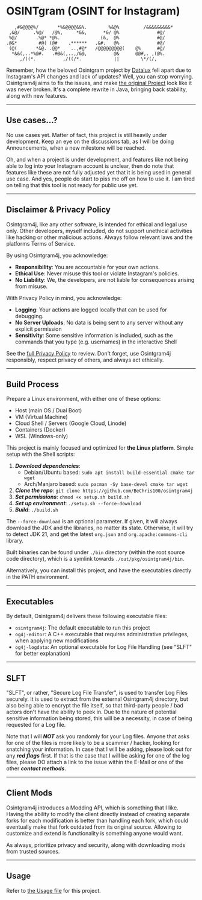 # OSINTgram (OSINT for Instagram)
```text
   ,#&@@@@%/       *%&@@@@&&%.        %&@%         /&&&&&&&&&*
 ,&@/     .%@/   /@%,     *&&,      *&/ @%              #@/   
 %@/       .%@* *@%.               (&,  @%              #@/   
.@&*        #@( (@#    .******   .&#.   @%              #@/
 (@(       *&@. .@@*    ..,#@*   /@@@@@@@@@(    @%      #@/
  *&&(,..*%@#.   .#@&(,..,/&@,          @&      @@#,. ,(@%.
     ,/((*.          ,/((/*.            ||        \*/(/,
```

Remember, how the beloved Osintgram project by [Datalux](https://github.com/Datalux)
fell apart due to Instagram's API changes and lack of updates? Well, you can stop
worrying. Osintgram4j aims to fix the issues, and make [the original
Project](https://github.com/Datalux/Osintgram) look like it was never broken. It's
a complete rewrite in Java, bringing back stability, along with new features.

---

## Use cases...?
No use cases yet. Matter of fact, this project is still heavily under development.
Keep an eye on the discussions tab, as I will be doing Announcements, when a new
milestone will be reached.

Oh, and when a project is under development, and features like not being able to log
into your Instagram account is unclear, then do note that features like these are not
fully adjusted yet that it is being used in general use case. And yes, people do
start to piss me off on how to use it. I am tired on telling that this tool is not
ready for public use yet.

---

## Disclaimer & Privacy Policy
Osintgram4j, like any other software, is intended for ethical and legal use only.
Other developers, myself included, do not support unethical activities like hacking
or other malicious actions. Always follow relevant laws and the platforms Terms of
Service.

By using Osintgram4j, you acknowledge:
- **Responsibility**: You are accountable for your own actions.
- **Ethical Use**: Never misuse this tool or violate Instagram's policies.
- **No Liability**: We, the developers, are not liable for consequences arising from
  misuse.

With Privacy Policy in mind, you acknowledge:
- **Logging**: Your actions are logged locally that can be used for debugging.
- **No Server Uploads**: No data is being sent to any server without any explicit
  permission
- **Sensitivity**: Some sensitive information is included, such as the commands that
  you type (e.g. usernames) in the interactive Shell

See the [full Privacy Policy](PrivacyPolicy.md) to review. Don't forget, use
Osintgram4j responsibly, respect privacy of others, and always act ethically.

---

## Build Process
Prepare a Linux environment, with either one of these options:
- Host (main OS / Dual Boot)
- VM (Virtual Machine)
- Cloud Shell / Servers (Google Cloud, Linode)
- Containers (Docker)
- WSL (Windows-only)

This project is mainly focused and optimized for **the Linux platform**. Simple
setup with the Shell scripts:

1. **_Download dependencies_**:
   - Debian/Ubuntu based: `sudo apt install build-essential cmake tar wget`
   - Arch/Manjaro based: `sudo pacman -Sy base-devel cmake tar wget`
2. **_Clone the repo_**: `git clone https://github.com/BeChris100/osintgram4j`
3. **_Set permissions_**: `chmod +x setup.sh build.sh`
4. **_Set up environment_**: `./setup.sh --force-download`
5. **_Build_**: `./build.sh`

The `--force-download` is an optional parameter. If given, it will always download
the JDK and the libraries, no matter its state. Otherwise, it will try to detect
JDK 21, and get the latest `org.json` and `org.apache:commons-cli` library.

Built binaries can be found under `./bin` directory (within the root source code
directory), which is a symlink towards `./out/pkg/osintgram4j/bin`.

Alternatively, you can install this project, and have the executables directly in the
PATH environment.

---

## Executables
By default, Osintgram4j delivers these following executable files:

- `osintgram4j`: The default executable to run this project
- `og4j-editor`: A C++ executable that requires administrative privileges, when
  applying new modifications
- `og4j-logdata`: An optional executable for Log File Handling (see "SLFT" for better
  explanation)

---

## SLFT
"SLFT", or rather, "Secure Log File Transfer", is used to transfer Log Files securely.
It is used to extract from the external Osintgram4j directory, but also being able to
encrypt the file itself, so that third-party people / bad actors don't have the ability
to peek in. Due to the nature of potential sensitive information being stored, this
will be a necessity, in case of being requested for a Log file.

Note that I will ***NOT*** ask you randomly for your Log files. Anyone that asks for
one of the files is more likely to be a scammer / hacker, looking for snatching your
information. In case that I will be asking, please look out for any ***red flags***
first. If that is the case that I will be asking for one of the log files, please
DO attach a link to the issue within the E-Mail or one of the other ***contact
methods***.

---

## Client Mods
Osintgram4j introduces a Modding API, which is something that I like. Having the
ability to modify the client directly instead of creating separate forks for each
modification is better than handling each fork, which could eventually make that fork
outdated from its original source. Allowing to customize and extend is functionality
is something anyone would want.

As always, prioritize privacy and security, along with downloading mods from trusted
sources.

---

## Usage
Refer to [the Usage file](docs/Usage) for this project.
